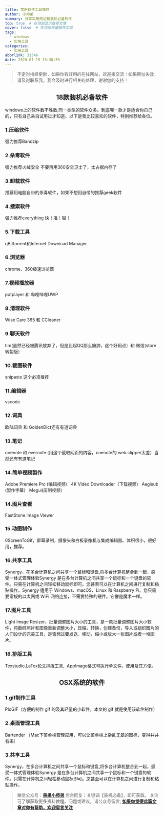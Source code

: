 ```yaml
---
title: 常用软件工具推荐
author: 小师弟
summary: 分享实用网站和装机必备软件
top: true  # 在顶部显示推荐文章
cover: false  # 在顶部轮播推荐文章
tags:
  - windows
  - 实用工具
categories:
  - 实用工具
abbrlink: 31346
date: 2020-01-15 13:38:59
---
```

>不定时持续更新，如果你有好用的在线网站，欢迎来交流！如果网址失效，请及时联系我，我会及时进行相关的处理，谢谢您的支持！
## <center>18款装机必备软件</center>
windows上的软件数不胜数,同一类型的软件众多。到底哪一款才是适合你自己的，只有自己亲自试用过才知道。以下是我比较喜欢的软件，特别推荐给各位。

### 1.压缩软件
  强力推荐Bandzip
### 2.杀毒软件
  强力推荐火绒安全 不要再用360安全卫士了，太占据内存了
### 3.卸载软件
  推荐用电脑自带的杀毒软件，如果不想用自带的推荐geek软件
### 4.搜索软件
  强力推荐everything  快！准！狠！
### 5.下载工具
  qBittorrent和Internet Download Manager      
### 6.浏览器
  chrome、360极速浏览器
### 7.视频播放器
  potplayer 和 哔哩哔哩UWP
### 8.清理软件
  Wise Care 365 和 CCleaner
### 9.聊天软件
  tim(虽然已经被腾讯放弃了，但是比起QQ那么臃肿，这个好用点）和 微信(store转製版）
### 10.截图软件
  snipaste 这个必须推荐
### 11.编辑器
  vscode
### 12.词典
  欧陆词典 和 GoldenDict还有有道词典
### 13.笔记
  onenote 和 evernote (用这个截取网页的内容，onenote的   web clipper太差）当然还有有道笔记
### 14.简单视频製作
  Adobe Premiere Pro (编辑视频） 4K Video Downloader（下载视频） Aegisub (製作字幕） Megui(压制视频）
### 14.图片查看
  FastStone Image Viewer
### 15.动图制作
  0ScreenToGif，屏幕录制，摄像头和白板录像机与集成编辑器。体积很小，很好用，推荐。
### 16.共享工具
  Synergy，在多台计算机之间共享一个鼠标和键盘,将多台计算机整合到一起，感受一体式管理体验Synergy 是在多台计算机之间共享一个鼠标和一个键盘的软件。只需在计算机之间轻松移动鼠标即可。您甚至可以在计算机之间进行复制和粘贴操作。Synergy 适用于 Windows、macOS、Linux 和 Raspberry Pi。您只需要常规的以太网或 WiFi 网络连接，不需要特殊的硬件。它像是魔术一样。
### 17.图片工具
  Light Image Resizer，批量调整图片大小的工具，是一款批量调整图片大小软件，将数码照片和图像重新调整大小，压缩，转换，创建备份，导入或组织图片的人们设计的完美工具，是否想过要发送，移动，缩小或放大一张图片或者一堆图片。
### 18.排版工具
  Texstudio,LaTex论文排版工具, .AppImage格式可执行单文件，使用及其方便。

## <center>OSX系统的软件</center>

### 1.gif制作工具
  PicGIF（方便的制作 gif 的及其轻量的小软件，本文的 gif 就是使用该软件制作）
### 2.桌面管理工具
  Bartender （Mac下菜单栏管理应用，可以让菜单栏上杂乱无章的图标，变得井井有条）
### 3.共享工具
  Synergy，在多台计算机之间共享一个鼠标和键盘,将多台计算机整合到一起，感受一体式管理体验Synergy 是在多台计算机之间共享一个鼠标和一个键盘的软件。只需在计算机之间轻松移动鼠标即可。您甚至可以在计算机之间进行复制和粘贴操作。

>微信公众号：**[果果小师弟](#jump_10)**
后台回复：关键词【装机必备】，即可获取。
关注可了解获取更多资料教程。问题或建议，请公众号留言;
**[如果你觉得此篇文章对你有帮助，欢迎留言关注](#jump_20)**


